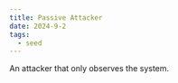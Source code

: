 ```yaml
---
title: Passive Attacker
date: 2024-9-2
tags:
  - seed
---
```

An attacker that only observes the system.